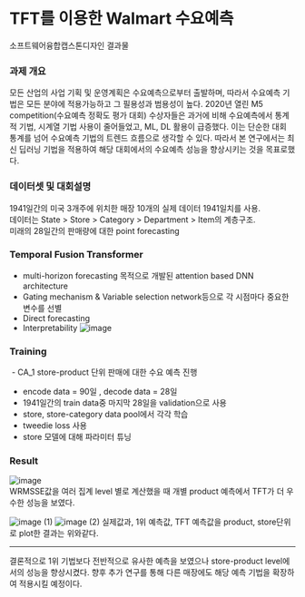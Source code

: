 # TFT를 이용한 Walmart 수요예측 
소프트웨어융합캡스톤디자인 결과물

### 과제 개요
모든 산업의 사업 기획 및 운영계획은 수요예측으로부터 출발하며, 따라서 수요예측 기법은 모든 분야에 적용가능하고 그 필용성과 범용성이 높다. 2020년 열린 M5 competition(수요예측 정확도 평가 대회) 수상자들은 과거에 비해 수요예측에서 통계적 기법, 시계열 기법 사용이 줄어들었고, ML, DL 활용이 급증했다. 이는 단순한 대회 통계를 넘어 수요예측 기법의 트렌드 흐름으로 생각할 수 있다. 따라서 본 연구에서는 최신 딥러닝 기법을 적용하여 해당 대회에서의 수요예측 성능을 향상시키는 것을 목표로했다.

### 데이터셋 및 대회설명
1941일간의 미국 3개주에 위치한 매장 10개의 실제 데이터 1941일치를 사용.  
데이터는 State > Store > Category > Department > Item의 계층구조.  
미래의 28일간의 판매량에 대한 point forecasting

### Temporal Fusion Transformer
- multi-horizon forecasting 목적으로 개발된 attention based DNN architecture
- Gating mechanism & Variable selection network등으로 각 시점마다 중요한 변수를 선별
- Direct forecasting
- Interpretability
![image](https://user-images.githubusercontent.com/49268298/207885059-e70794f3-76e4-44eb-83f6-d72a814c7d68.png)

### Training
 - CA_1 store-product 단위 판매에 대한 수요 예측 진행
- encode data = 90일 , decode data = 28일
- 1941일간의 train data중 마지막 28일을 validation으로 사용
- store, store-category data pool에서 각각 학습
- tweedie loss 사용
- store 모델에 대해 파라미터 튜닝

### Result
![image](https://user-images.githubusercontent.com/49268298/207885721-f73c475e-c677-45e4-81c4-1a4ed5b2e991.png)  
WRMSSE값을 여러 집계 level 별로 계산했을 때 개별 product 예측에서 TFT가 더 우수한 성능을 보였다.  

![image (1)](https://user-images.githubusercontent.com/49268298/207885939-9b3a86b0-1614-4d92-b2c8-a856d4642051.png)
![image (2)](https://user-images.githubusercontent.com/49268298/207886247-a5f60fc7-5fab-4a75-94fd-bc57bb8633d0.png) 
실제값과, 1위 예측값, TFT 예측값을 product, store단위로 plot한 결과는 위와같다.

-----
결론적으로 1위 기법보다 전반적으로 유사한 예측을 보였으나 store-product level에서의 성능을 향상시켰다. 향후 추가 연구를 통해 다른 매장에도 해당 예측 기법을 확장하여 적용시킬 예정이다.
